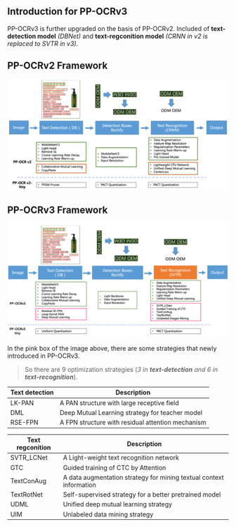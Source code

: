 ## Introduction for PP-OCRv3

PP-OCRv3 is further upgraded on the basis of PP-OCRv2. Included of **text-detection model** _(DBNet)_ and **text-regconition model** _(CRNN in v2 is replaced to SVTR in v3)_.

## PP-OCRv2 Framework

!["ppocrv2_img"](../../imgs/framework_pp_ocr_v2.jpg)

## PP-OCRv3 Framework

!["ppocrv3_img"](../../imgs/ppocrv3_framework.png)

In the pink box of the image above, there are some strategies that newly introduced in PP-OCRv3.

> So there are 9 optimization strategies (_3 in **text-detection** and 6 in **text-recognition**_).

| Text detection | Description                                       |
| -------------- | ------------------------------------------------- |
| LK-PAN         | A PAN structure with large receptive field        |
| DML            | Deep Mutual Learning strategy for teacher model   |
| RSE-FPN        | A FPN structure with residual attention mechanism |

| Text regconition | Description                                                         |
| ---------------- | ------------------------------------------------------------------- |
| SVTR_LCNet       | A Light-weight text recognition network                             |
| GTC              | Guided training of CTC by Attention                                 |
| TextConAug       | A data augmentation strategy for mining textual context information |
| TextRotNet       | Self-supervised strategy for a better pretrained model              |
| UDML             | Unified deep mutual learning strategy                               |
| UIM              | Unlabeled data mining strategy                                      |
